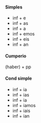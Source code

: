 #### Simples
- inf + e
- inf + as
- inf + a
- inf + emos
- inf + eis
- inf + an

#### Cumperio
(haber) + pp

#### Cond simple
- inf + ia
- inf + ias
- inf + ia
- inf + iamos
- inf + iais
- inf + ian
